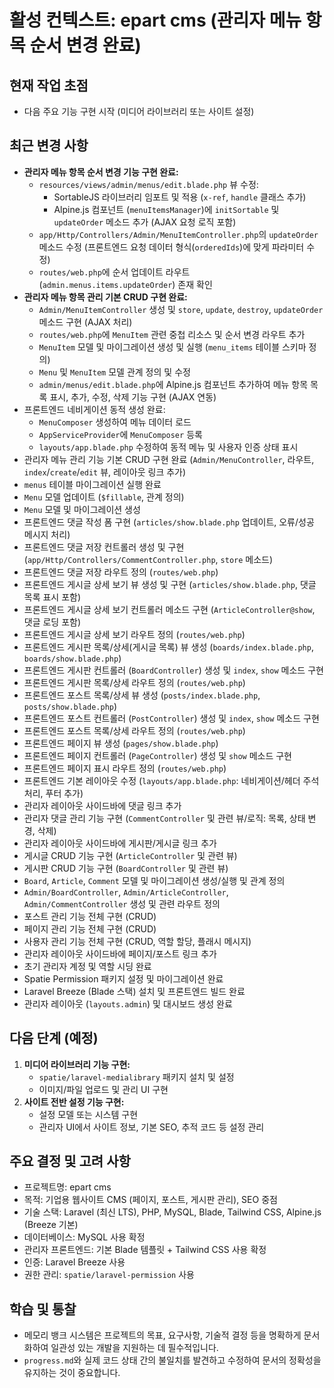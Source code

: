 # 활성 컨텍스트: epart cms (관리자 메뉴 항목 순서 변경 완료)

## 현재 작업 초점

*   다음 주요 기능 구현 시작 (미디어 라이브러리 또는 사이트 설정)

## 최근 변경 사항

*   **관리자 메뉴 항목 순서 변경 기능 구현 완료:**
    *   `resources/views/admin/menus/edit.blade.php` 뷰 수정:
        *   SortableJS 라이브러리 임포트 및 적용 (`x-ref`, `handle` 클래스 추가)
        *   Alpine.js 컴포넌트 (`menuItemsManager`)에 `initSortable` 및 `updateOrder` 메소드 추가 (AJAX 요청 로직 포함)
    *   `app/Http/Controllers/Admin/MenuItemController.php`의 `updateOrder` 메소드 수정 (프론트엔드 요청 데이터 형식(`orderedIds`)에 맞게 파라미터 수정)
    *   `routes/web.php`에 순서 업데이트 라우트 (`admin.menus.items.updateOrder`) 존재 확인
*   **관리자 메뉴 항목 관리 기본 CRUD 구현 완료:**
    *   `Admin/MenuItemController` 생성 및 `store`, `update`, `destroy`, `updateOrder` 메소드 구현 (AJAX 처리)
    *   `routes/web.php`에 `MenuItem` 관련 중첩 리소스 및 순서 변경 라우트 추가
    *   `MenuItem` 모델 및 마이그레이션 생성 및 실행 (`menu_items` 테이블 스키마 정의)
    *   `Menu` 및 `MenuItem` 모델 관계 정의 및 수정
    *   `admin/menus/edit.blade.php`에 Alpine.js 컴포넌트 추가하여 메뉴 항목 목록 표시, 추가, 수정, 삭제 기능 구현 (AJAX 연동)
*   프론트엔드 네비게이션 동적 생성 완료:
    *   `MenuComposer` 생성하여 메뉴 데이터 로드
    *   `AppServiceProvider`에 `MenuComposer` 등록
    *   `layouts/app.blade.php` 수정하여 동적 메뉴 및 사용자 인증 상태 표시
*   관리자 메뉴 관리 기능 기본 CRUD 구현 완료 (`Admin/MenuController`, 라우트, `index`/`create`/`edit` 뷰, 레이아웃 링크 추가)
*   `menus` 테이블 마이그레이션 실행 완료
*   `Menu` 모델 업데이트 (`$fillable`, 관계 정의)
*   `Menu` 모델 및 마이그레이션 생성
*   프론트엔드 댓글 작성 폼 구현 (`articles/show.blade.php` 업데이트, 오류/성공 메시지 처리)
*   프론트엔드 댓글 저장 컨트롤러 생성 및 구현 (`app/Http/Controllers/CommentController.php`, `store` 메소드)
*   프론트엔드 댓글 저장 라우트 정의 (`routes/web.php`)
*   프론트엔드 게시글 상세 보기 뷰 생성 및 구현 (`articles/show.blade.php`, 댓글 목록 표시 포함)
*   프론트엔드 게시글 상세 보기 컨트롤러 메소드 구현 (`ArticleController@show`, 댓글 로딩 포함)
*   프론트엔드 게시글 상세 보기 라우트 정의 (`routes/web.php`)
*   프론트엔드 게시판 목록/상세(게시글 목록) 뷰 생성 (`boards/index.blade.php`, `boards/show.blade.php`)
*   프론트엔드 게시판 컨트롤러 (`BoardController`) 생성 및 `index`, `show` 메소드 구현
*   프론트엔드 게시판 목록/상세 라우트 정의 (`routes/web.php`)
*   프론트엔드 포스트 목록/상세 뷰 생성 (`posts/index.blade.php`, `posts/show.blade.php`)
*   프론트엔드 포스트 컨트롤러 (`PostController`) 생성 및 `index`, `show` 메소드 구현
*   프론트엔드 포스트 목록/상세 라우트 정의 (`routes/web.php`)
*   프론트엔드 페이지 뷰 생성 (`pages/show.blade.php`)
*   프론트엔드 페이지 컨트롤러 (`PageController`) 생성 및 `show` 메소드 구현
*   프론트엔드 페이지 표시 라우트 정의 (`routes/web.php`)
*   프론트엔드 기본 레이아웃 수정 (`layouts/app.blade.php`: 네비게이션/헤더 주석 처리, 푸터 추가)
*   관리자 레이아웃 사이드바에 댓글 링크 추가
*   관리자 댓글 관리 기능 구현 (`CommentController` 및 관련 뷰/로직: 목록, 상태 변경, 삭제)
*   관리자 레이아웃 사이드바에 게시판/게시글 링크 추가
*   게시글 CRUD 기능 구현 (`ArticleController` 및 관련 뷰)
*   게시판 CRUD 기능 구현 (`BoardController` 및 관련 뷰)
*   `Board`, `Article`, `Comment` 모델 및 마이그레이션 생성/실행 및 관계 정의
*   `Admin/BoardController`, `Admin/ArticleController`, `Admin/CommentController` 생성 및 관련 라우트 정의
*   포스트 관리 기능 전체 구현 (CRUD)
*   페이지 관리 기능 전체 구현 (CRUD)
*   사용자 관리 기능 전체 구현 (CRUD, 역할 할당, 플래시 메시지)
*   관리자 레이아웃 사이드바에 페이지/포스트 링크 추가
*   초기 관리자 계정 및 역할 시딩 완료
*   Spatie Permission 패키지 설정 및 마이그레이션 완료
*   Laravel Breeze (Blade 스택) 설치 및 프론트엔드 빌드 완료
*   관리자 레이아웃 (`layouts.admin`) 및 대시보드 생성 완료

## 다음 단계 (예정)

1.  **미디어 라이브러리 기능 구현:**
    *   `spatie/laravel-medialibrary` 패키지 설치 및 설정
    *   이미지/파일 업로드 및 관리 UI 구현
2.  **사이트 전반 설정 기능 구현:**
    *   설정 모델 또는 시스템 구현
    *   관리자 UI에서 사이트 정보, 기본 SEO, 추적 코드 등 설정 관리

## 주요 결정 및 고려 사항

*   프로젝트명: epart cms
*   목적: 기업용 웹사이트 CMS (페이지, 포스트, 게시판 관리), SEO 중점
*   기술 스택: Laravel (최신 LTS), PHP, MySQL, Blade, Tailwind CSS, Alpine.js (Breeze 기본)
*   데이터베이스: MySQL 사용 확정
*   관리자 프론트엔드: 기본 Blade 템플릿 + Tailwind CSS 사용 확정
*   인증: Laravel Breeze 사용
*   권한 관리: `spatie/laravel-permission` 사용

## 학습 및 통찰

*   메모리 뱅크 시스템은 프로젝트의 목표, 요구사항, 기술적 결정 등을 명확하게 문서화하여 일관성 있는 개발을 지원하는 데 필수적입니다.
*   `progress.md`와 실제 코드 상태 간의 불일치를 발견하고 수정하여 문서의 정확성을 유지하는 것이 중요합니다.
